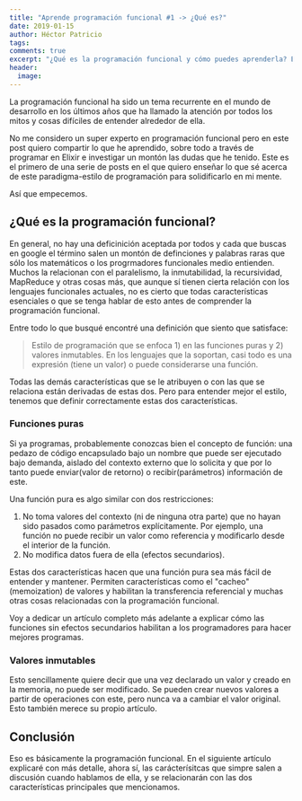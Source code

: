 ```yaml
---
title: "Aprende programación funcional #1 -> ¿Qué es?"
date: 2019-01-15
author: Héctor Patricio
tags:
comments: true
excerpt: "¿Qué es la programación funcional y cómo puedes aprenderla? En este post lo explico después de una larga investigación"
header:
  image: 
---
```


La programación funcional ha sido un tema recurrente en el mundo de desarrollo en los últimos años que ha llamado la atención
por todos los mitos y cosas difíciles de entender alrededor de ella.

No me considero un super experto en programación funcional pero en este post quiero compartir lo que he aprendido, sobre
todo a través de programar en Elixir e investigar un montón las dudas que he tenido. Este es el primero de una serie de posts
en el que quiero enseñar lo que sé acerca de este paradigma-estilo de programación para solidificarlo en mi mente.

Así que empecemos.

## ¿Qué es la programación funcional?

En general, no hay una deficinición aceptada por todos y cada que buscas en google el término salen un montón de definciones y palabras raras que 
sólo los matemáticos o los progrmadores funcionales medio entienden.
Muchos la relacionan con el paralelismo, la inmutabilidad, la recursividad, MapReduce y otras cosas más, que aunque sí tienen cierta relación
con los lenguajes funcionales actuales, no es cierto que todas características esenciales o que se tenga hablar de esto antes de comprender la programación
funcional.

Entre todo lo que busqué encontré una definición que siento que satisface:

> Estilo de programación que se enfoca 1) en las funciones puras y 2) valores inmutables. En los lenguajes que la soportan, casi todo es una expresión (tiene un valor) o puede considerarse una función.

Todas las demás características que se le atribuyen o con las que se relaciona están derivadas de estas dos. Pero para entender mejor
el estilo, tenemos que definir correctamente estas dos características.

### Funciones puras

Si ya programas, probablemente conozcas bien el concepto de función: una pedazo de código encapsulado bajo un nombre que puede ser
ejecutado bajo demanda, aislado del contexto externo que lo solicita y que por lo tanto puede enviar(valor de retorno) o recibir(parámetros) información de este.

Una función pura es algo similar con dos restricciones:

1. No toma valores del contexto (ni de ninguna otra parte) que no hayan sido pasados como parámetros explícitamente. Por ejemplo, una función no puede recibir un valor como referencia y modificarlo desde el interior de la función.
2. No modifica datos fuera de ella (efectos secundarios).

<!-- Entonces una función pura es aquella que no tiene efectos secundarios -->
Estas dos características hacen que una función pura sea más fácil de entender y mantener. Permiten características como el "cacheo" (memoization) de valores
y habilitan la transferencia referencial y muchas otras cosas relacionadas con la programación funcional.

Voy a dedicar un artículo completo más adelante a explicar cómo las funciones sin efectos secundarios habilitan a los programadores para hacer mejores programas.

### Valores inmutables

Esto sencillamente quiere decir que una vez declarado un valor y creado en la memoria, no puede ser modificado. Se pueden crear nuevos valores
a partir de operaciones con este, pero nunca va a cambiar el valor original. Esto también merece su propio artículo.

## Conclusión

Eso es básicamente la programación funcional. En el siguiente artículo explicaré con más detalle, ahora sí, las carácterísitcas que simpre salen a
discusión cuando hablamos de ella, y se relacionarán con las dos características principales que mencionamos.
